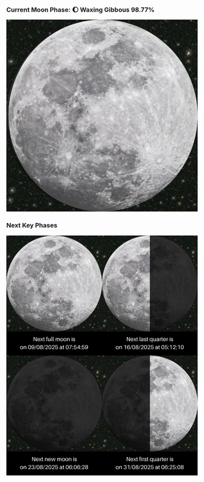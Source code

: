 ### Current Moon Phase: 🌔 Waxing Gibbous 98.77%
![Moon Phase](moonphase.png)
### Next Key Phases
![Gallery](gallery.png)